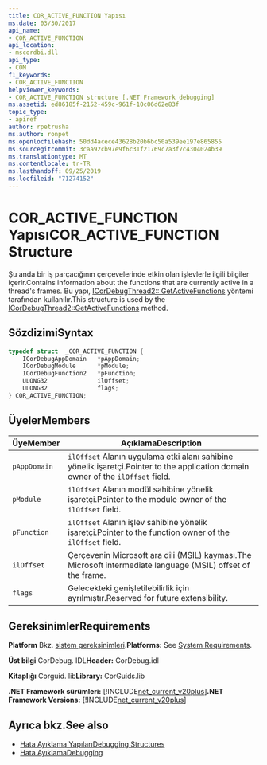 ```yaml
---
title: COR_ACTIVE_FUNCTION Yapısı
ms.date: 03/30/2017
api_name:
- COR_ACTIVE_FUNCTION
api_location:
- mscordbi.dll
api_type:
- COM
f1_keywords:
- COR_ACTIVE_FUNCTION
helpviewer_keywords:
- COR_ACTIVE_FUNCTION structure [.NET Framework debugging]
ms.assetid: ed86185f-2152-459c-961f-10c06d62e83f
topic_type:
- apiref
author: rpetrusha
ms.author: ronpet
ms.openlocfilehash: 50dd4acece43628b20b6bc50a539ee197e865855
ms.sourcegitcommit: 3caa92cb97e9f6c31f21769c7a3f7c4304024b39
ms.translationtype: MT
ms.contentlocale: tr-TR
ms.lasthandoff: 09/25/2019
ms.locfileid: "71274152"
---
```

# <a name="cor_active_function-structure"></a><span data-ttu-id="d236a-102">COR_ACTIVE_FUNCTION Yapısı</span><span class="sxs-lookup"><span data-stu-id="d236a-102">COR_ACTIVE_FUNCTION Structure</span></span>
<span data-ttu-id="d236a-103">Şu anda bir iş parçacığının çerçevelerinde etkin olan işlevlerle ilgili bilgiler içerir.</span><span class="sxs-lookup"><span data-stu-id="d236a-103">Contains information about the functions that are currently active in a thread's frames.</span></span> <span data-ttu-id="d236a-104">Bu yapı, [ICorDebugThread2:: GetActiveFunctions](icordebugthread2-getactivefunctions-method.md) yöntemi tarafından kullanılır.</span><span class="sxs-lookup"><span data-stu-id="d236a-104">This structure is used by the [ICorDebugThread2::GetActiveFunctions](icordebugthread2-getactivefunctions-method.md) method.</span></span>  
  
## <a name="syntax"></a><span data-ttu-id="d236a-105">Sözdizimi</span><span class="sxs-lookup"><span data-stu-id="d236a-105">Syntax</span></span>  
  
```cpp  
typedef struct  _COR_ACTIVE_FUNCTION {  
    ICorDebugAppDomain   *pAppDomain;  
    ICorDebugModule      *pModule;  
    ICorDebugFunction2   *pFunction;  
    ULONG32              ilOffset;  
    ULONG32              flags;  
} COR_ACTIVE_FUNCTION;  
```  
  
## <a name="members"></a><span data-ttu-id="d236a-106">Üyeler</span><span class="sxs-lookup"><span data-stu-id="d236a-106">Members</span></span>  
  
|<span data-ttu-id="d236a-107">Üye</span><span class="sxs-lookup"><span data-stu-id="d236a-107">Member</span></span>|<span data-ttu-id="d236a-108">Açıklama</span><span class="sxs-lookup"><span data-stu-id="d236a-108">Description</span></span>|  
|------------|-----------------|  
|`pAppDomain`|<span data-ttu-id="d236a-109">`ilOffset` Alanın uygulama etki alanı sahibine yönelik işaretçi.</span><span class="sxs-lookup"><span data-stu-id="d236a-109">Pointer to the application domain owner of the `ilOffset` field.</span></span>|  
|`pModule`|<span data-ttu-id="d236a-110">`ilOffset` Alanın modül sahibine yönelik işaretçi.</span><span class="sxs-lookup"><span data-stu-id="d236a-110">Pointer to the module owner of the `ilOffset` field.</span></span>|  
|`pFunction`|<span data-ttu-id="d236a-111">`ilOffset` Alanın işlev sahibine yönelik işaretçi.</span><span class="sxs-lookup"><span data-stu-id="d236a-111">Pointer to the function owner of the `ilOffset` field.</span></span>|  
|`ilOffset`|<span data-ttu-id="d236a-112">Çerçevenin Microsoft ara dili (MSIL) kayması.</span><span class="sxs-lookup"><span data-stu-id="d236a-112">The Microsoft intermediate language (MSIL) offset of the frame.</span></span>|  
|`flags`|<span data-ttu-id="d236a-113">Gelecekteki genişletilebilirlik için ayrılmıştır.</span><span class="sxs-lookup"><span data-stu-id="d236a-113">Reserved for future extensibility.</span></span>|  
  
## <a name="requirements"></a><span data-ttu-id="d236a-114">Gereksinimler</span><span class="sxs-lookup"><span data-stu-id="d236a-114">Requirements</span></span>  
 <span data-ttu-id="d236a-115">**Platform** Bkz. [sistem gereksinimleri](../../get-started/system-requirements.md).</span><span class="sxs-lookup"><span data-stu-id="d236a-115">**Platforms:** See [System Requirements](../../get-started/system-requirements.md).</span></span>  
  
 <span data-ttu-id="d236a-116">**Üst bilgi** CorDebug. IDL</span><span class="sxs-lookup"><span data-stu-id="d236a-116">**Header:** CorDebug.idl</span></span>  
  
 <span data-ttu-id="d236a-117">**Kitaplığı** Corguid. lib</span><span class="sxs-lookup"><span data-stu-id="d236a-117">**Library:** CorGuids.lib</span></span>  
  
 <span data-ttu-id="d236a-118">**.NET Framework sürümleri:** [!INCLUDE[net_current_v20plus](../../../../includes/net-current-v20plus-md.md)]</span><span class="sxs-lookup"><span data-stu-id="d236a-118">**.NET Framework Versions:** [!INCLUDE[net_current_v20plus](../../../../includes/net-current-v20plus-md.md)]</span></span>  
  
## <a name="see-also"></a><span data-ttu-id="d236a-119">Ayrıca bkz.</span><span class="sxs-lookup"><span data-stu-id="d236a-119">See also</span></span>

- [<span data-ttu-id="d236a-120">Hata Ayıklama Yapıları</span><span class="sxs-lookup"><span data-stu-id="d236a-120">Debugging Structures</span></span>](debugging-structures.md)
- [<span data-ttu-id="d236a-121">Hata Ayıklama</span><span class="sxs-lookup"><span data-stu-id="d236a-121">Debugging</span></span>](index.md)
